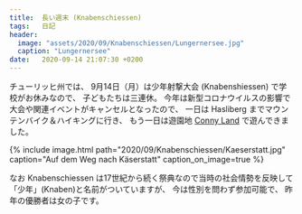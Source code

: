 ```yaml
---
title:  長い週末 (Knabenschiessen)
tags:	日記
header:
  image: "assets/2020/09/Knabenschiessen/Lungernersee.jpg"
  caption: "Lungernersee"
date:	2020-09-14 21:07:30 +0200
---
```

チューリッヒ州では、
9月14日（月）は少年射撃大会 (Knabenshiessen) で学校がお休みなので、
子どもたちは三連休。
今年は新型コロナウイルスの影響で大会や関連イベントがキャンセルとなったので、
一日は Hasliberg までマウンテンバイク＆ハイキングに行き、
もう一日は遊園地 [Conny Land](https://connyland.ch/) で遊んできました。

{% include image.html
    path="2020/09/Knabenschiessen/Kaeserstatt.jpg"
    caption="Auf dem Weg nach Käserstatt"
    caption_on_image=true %}

なお Knabenschiessen は17世紀から続く祭典なので当時の社会情勢を反映して「少年」(Knaben)と名前がついていますが、
今は性別を問わず参加可能で、
昨年の優勝者は女の子です。
